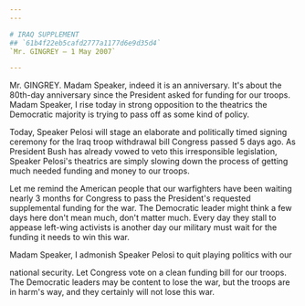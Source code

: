 ```yaml
---
---

# IRAQ SUPPLEMENT
## `61b4f22eb5cafd2777a1177d6e9d35d4`
`Mr. GINGREY — 1 May 2007`

---
```



Mr. GINGREY. Madam Speaker, indeed it is an anniversary. It's about 
the 80th-day anniversary since the President asked for funding for our 
troops. Madam Speaker, I rise today in strong opposition to the 
theatrics the Democratic majority is trying to pass off as some kind of 
policy.

Today, Speaker Pelosi will stage an elaborate and politically timed 
signing ceremony for the Iraq troop withdrawal bill Congress passed 5 
days ago. As President Bush has already vowed to veto this 
irresponsible legislation, Speaker Pelosi's theatrics are simply 
slowing down the process of getting much needed funding and money to 
our troops.

Let me remind the American people that our warfighters have been 
waiting nearly 3 months for Congress to pass the President's requested 
supplemental funding for the war. The Democratic leader might think a 
few days here don't mean much, don't matter much. Every day they stall 
to appease left-wing activists is another day our military must wait 
for the funding it needs to win this war.

Madam Speaker, I admonish Speaker Pelosi to quit playing politics 
with our


national security. Let Congress vote on a clean funding bill for our 
troops. The Democratic leaders may be content to lose the war, but the 
troops are in harm's way, and they certainly will not lose this war.
